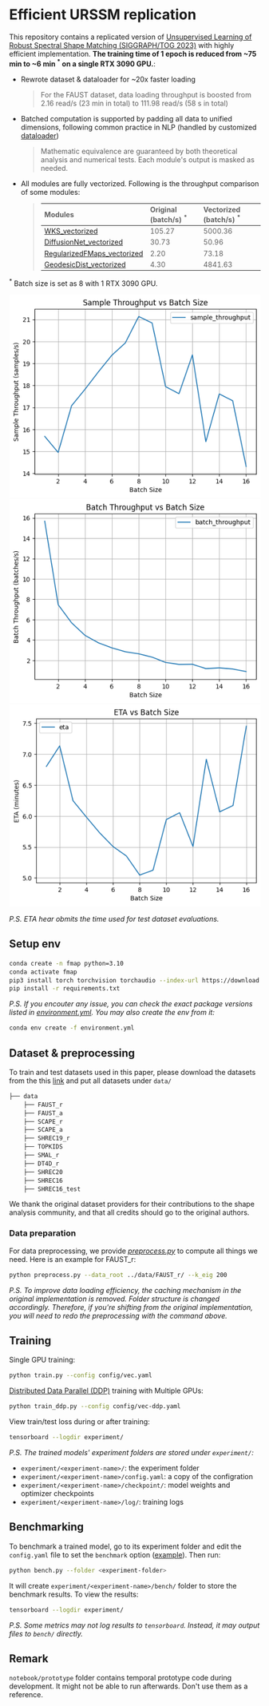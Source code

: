 # Efficient URSSM replication

This repository contains a replicated version of [Unsupervised Learning of Robust Spectral Shape Matching (SIGGRAPH/TOG 2023)](https://dongliangcao.github.io/urssm/) with highly efficient implementation. **The training time of 1 epoch is reduced from ~75 min to ~6 min $^*$ on a single RTX 3090 GPU.**:

- Rewrote dataset & dataloader for ~20x faster loading
  > For the FAUST dataset, data loading throughput is boosted from 2.16 read/s (23 min in total) to 111.98 read/s (58 s in total)
- Batched computation is supported by padding all data to unified dimensions, following common practice in NLP (handled by customized [dataloader](src/dataloader/shape_cor_batch.py))
  > Mathematic equivalence are guaranteed by both theoretical analysis and numerical tests. Each module's output is masked as needed.
- All modules are fully vectorized. Following is the throughput comparison of some modules:

  > | Modules | Original (batch/s) $^*$ | Vectorized (batch/s) $^*$ |
  > | --- | --- | --- |
  > | [WKS_vectorized](src/module/point_descriptor.py) | 105.27 | 5000.36 |
  > | [DiffusionNet_vectorized](src/module/diffusionnet_vectorized.py) | 30.73 | 50.96 |
  > | [RegularizedFMaps_vectorized](src/module/fmap.py) | 2.20 | 73.18 |
  > | [GeodesicDist_vectorized](src/metric/geodist.py) | 4.30 | 4841.63 |

$^*$ Batch size is set as 8 with 1 RTX 3090 GPU.

![img](gallery/sample-throughput.png)
![img](gallery/batch-throughput.png)
![img](gallery/eta.png)

_P.S. ETA hear obmits the time used for test dataset evaluations._

## Setup env

```bash
conda create -n fmap python=3.10
conda activate fmap
pip3 install torch torchvision torchaudio --index-url https://download.pytorch.org/whl/cu118
pip install -r requirements.txt
```

_P.S. If you encouter any issue, you can check the exact package versions listed in [environment.yml](environment.yml). You may also create the env from it:_

```bash
conda env create -f environment.yml
```

## Dataset & preprocessing

To train and test datasets used in this paper, please download the datasets from the this [link](https://drive.google.com/file/d/1zbBs3NjUIBBmVebw38MC1nhu_Tpgn1gr/view?usp=share_link) and put all datasets under `data/`

```bash
├── data
    ├── FAUST_r
    ├── FAUST_a
    ├── SCAPE_r
    ├── SCAPE_a
    ├── SHREC19_r
    ├── TOPKIDS
    ├── SMAL_r
    ├── DT4D_r
    ├── SHREC20
    ├── SHREC16
    ├── SHREC16_test
```

We thank the original dataset providers for their contributions to the shape analysis community, and that all credits should go to the original authors.

### Data preparation
For data preprocessing, we provide *[preprocess.py](preprocess.py)* to compute all things we need. Here is an example for FAUST_r:

```bash
python preprocess.py --data_root ../data/FAUST_r/ --k_eig 200
```

_P.S. To improve data loading efficiency, the caching mechanism in the original implementation is removed. Folder structure is changed accordingly. Therefore, if you're shifting from the original implementation, you will need to redo the preprocessing with the command above._

## Training

Single GPU training:

```bash
python train.py --config config/vec.yaml
```

[Distributed Data Parallel (DDP)](https://docs.pytorch.org/tutorials/intermediate/ddp_tutorial.html) training with Multiple GPUs:

```bash
python train_ddp.py --config config/vec-ddp.yaml
```

View train/test loss during or after training:

```bash
tensorboard --logdir experiment/
```

_P.S. The trained models' experiment folders are stored under `experiment/`:_

- `experiment/<experiment-name>/`: the experiment folder
- `experiment/<experiment-name>/config.yaml`: a copy of the configration
- `experiment/<experiment-name>/checkpoint/`: model weights and optimizer checkpoints
- `experiment/<experiment-name>/log/`: training logs

## Benchmarking

To benchmark a trained model, go to its experiment folder and edit the `config.yaml` file to set the `benchmark` option ([example](config/vec.yaml)). Then run:

```bash
python bench.py --folder <experiment-folder>
```

It will create `experiment/<experiment-name>/bench/` folder to store the benchmark results. To view the results:

```bash
tensorboard --logdir experiment/
```

_P.S. Some metrics may not log results to `tensorboard`. Instead, it may output files to `bench/` directly._

## Remark

`notebook/prototype` folder contains temporal prototype code during development. It might not be able to run afterwards. Don't use them as a reference.
